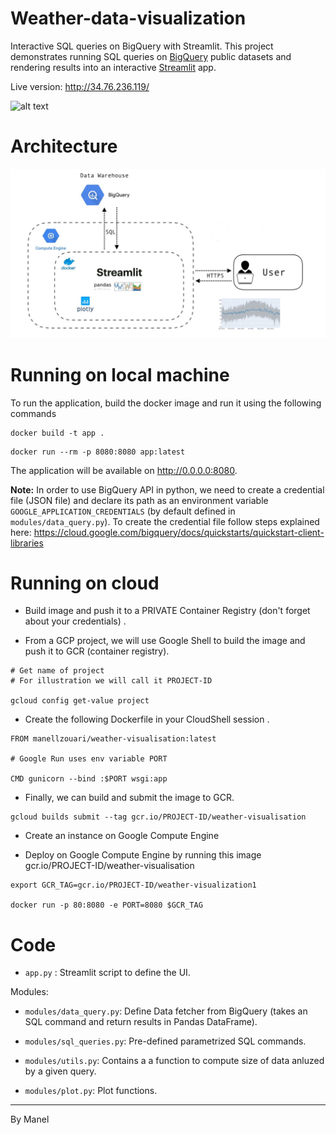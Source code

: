 # Weather-data-visualization
Interactive SQL queries on BigQuery with Streamlit. This project demonstrates running SQL queries on [BigQuery](https://cloud.google.com/bigquery/) public datasets and rendering results into an interactive [Streamlit](https://streamlit.io) app. 

Live version: http://34.76.236.119/

![alt text](images/record1.gif)

# Architecture
![alt text](images/architecture.jpg)


# Running on local machine 

To run the application, build the docker image and run it using the following commands

```
docker build -t app .
```

```
docker run --rm -p 8080:8080 app:latest
```

The application will be available on http://0.0.0.0:8080. 

**Note:**
In order to use BigQuery API in python, we need to create a credential file (JSON file) and declare its path as an environment variable `GOOGLE_APPLICATION_CREDENTIALS` (by default defined in `modules/data_query.py`). 
To create the credential file follow steps explained here: https://cloud.google.com/bigquery/docs/quickstarts/quickstart-client-libraries


# Running on cloud

- Build image and push it to a PRIVATE  Container Registry (don't forget about your credentials) .

- From a GCP project, we will use Google Shell to build the image and push it to GCR (container registry).

```
# Get name of project 
# For illustration we will call it PROJECT-ID

gcloud config get-value project
```

- Create the following Dockerfile in your CloudShell session .

```
FROM manellzouari/weather-visualisation:latest

# Google Run uses env variable PORT 

CMD gunicorn --bind :$PORT wsgi:app
```

- Finally, we can build and submit the image to GCR.

```
gcloud builds submit --tag gcr.io/PROJECT-ID/weather-visualisation
```

- Create an instance on Google Compute Engine

- Deploy on Google Compute Engine by running this image gcr.io/PROJECT-ID/weather-visualisation

```
export GCR_TAG=gcr.io/PROJECT-ID/weather-visualization1 

docker run -p 80:8080 -e PORT=8080 $GCR_TAG
```

# Code

- `app.py` : Streamlit script to define the UI. 

Modules: 

- `modules/data_query.py`: Define Data fetcher from BigQuery (takes an SQL command and return results in Pandas DataFrame).

- `modules/sql_queries.py`: Pre-defined parametrized SQL commands. 

- `modules/utils.py`: Contains a  a function to compute size of data anluzed by a given query. 

- `modules/plot.py`: Plot functions. 


--- 
By Manel


